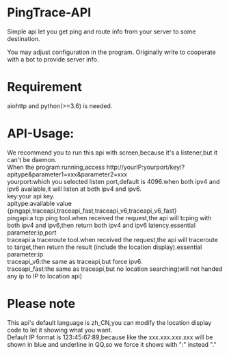 # PingTrace-API
Simple api let you get ping and route info from your server to some destination.

You may adjust configuration in the program.
Originally write to cooperate with a bot to provide server info.

# Requirement

aiohttp and python(>=3.6) is needed.
# API-Usage:

We recommend you to run this api with screen,because it's a listener,but it can't be daemon.<br>
When the program running,access http://yourIP:yourport/key/?apitype&parameter1=xxx&parameter2=xxx<br>
yourport:which you selected listen port,default is 4096.when both ipv4 and ipv6 available,it will listen at both ipv4 and ipv6.<br>
key:your api key.<br>
apitype:available value<br>
{pingapi,traceapi,traceapi_fast,traceapi_v6,traceapi_v6_fast}<br>
pingapi:a tcp ping tool.when received the request,the api will tcping with both ipv4 and ipv6,then return both ipv4 and ipv6 latency.essential parameter:ip,port<br>
traceapi:a traceroute tool.when received the request,the api will traceroute to target,then return the result (include the location display).essential parameter:ip<br>
traceapi_v6:the same as traceapi,but force ipv6.<br>
traceapi_fast:the same as traceapi,but no location searching(will not handed any ip to IP to location api)<br>

# Please note

This api's default language is zh_CN,you can modify the location display code to let it showing what you want.<br>
Default IP format is 123:45:67:89,because like the xxx.xxx.xxx.xxx will be shown in blue and underline in QQ,so we force it shows with ":" instead "."<br>

